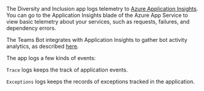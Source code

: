 The Diversity and Inclusion app logs telemetry to [Azure Application Insights](https://azure.microsoft.com/en-us/services/monitor/). You can go to the Application Insights blade of the Azure App Service to view basic telemetry about your services, such as requests, failures, and dependency errors.

The Teams Bot integrates with Application Insights to gather bot activity analytics, as described [here](https://blog.botframework.com/2019/03/21/bot-analytics-behind-the-scenes/).

The app logs a few kinds of events:

`Trace` logs keeps the track of application events.

`Exceptions` logs keeps the records of exceptions tracked in the application.
